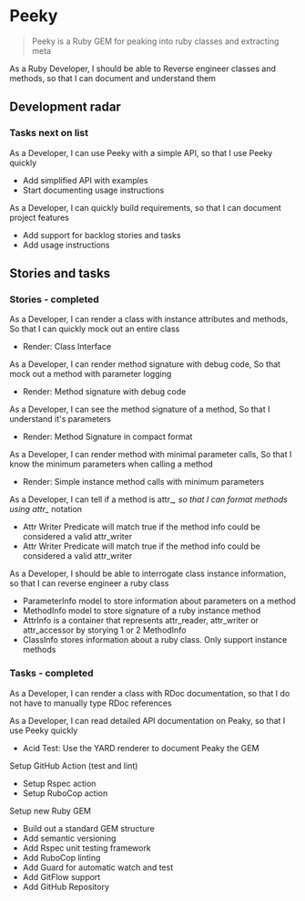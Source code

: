 # Peeky

> Peeky is a Ruby GEM for peaking into ruby classes and extracting meta

As a Ruby Developer, I should be able to Reverse engineer classes and methods, so that I can document and understand them

## Development radar


### Tasks next on list

As a Developer, I can use Peeky with a simple API, so that I use Peeky quickly

- Add simplified API with examples
- Start documenting usage instructions

As a Developer, I can quickly build requirements, so that I can document project features

- Add support for backlog stories and tasks
- Add usage instructions



## Stories and tasks

### Stories - completed

As a Developer, I can render a class with instance attributes and methods, So that I can quickly mock out an entire class

- Render: Class Interface

As a Developer, I can render method signature with debug code, So that mock out a method with parameter logging

- Render: Method signature with debug code

As a Developer, I can see the method signature of a method, So that I understand it&#x27;s parameters

- Render: Method Signature in compact format

As a Developer, I can render method with minimal parameter calls, So that I know the minimum parameters when calling a method

- Render: Simple instance method calls with minimum parameters

As a Developer, I can tell if a method is attr_*, so that I can format methods using attr_* notation

- Attr Writer Predicate will match true if the method info could be considered a valid attr_writer
- Attr Writer Predicate will match true if the method info could be considered a valid attr_writer

As a Developer, I should be able to interrogate class instance information, so that I can reverse engineer a ruby class

- ParameterInfo model to store information about parameters on a method
- MethodInfo model to store signature of a ruby instance method
- AttrInfo is a container that represents attr_reader, attr_writer or attr_accessor by storying 1 or 2 MethodInfo
- ClassInfo stores information about a ruby class. Only support instance methods


### Tasks - completed

As a Developer, I can render a class with RDoc documentation, so that I do not have to manually type RDoc references


As a Developer, I can read detailed API documentation on Peaky, so that I use Peeky quickly

- Acid Test: Use the YARD renderer to document Peaky the GEM

Setup GitHub Action (test and lint)

- Setup Rspec action
- Setup RuboCop action

Setup new Ruby GEM

- Build out a standard GEM structure
- Add semantic versioning
- Add Rspec unit testing framework
- Add RuboCop linting
- Add Guard for automatic watch and test
- Add GitFlow support
- Add GitHub Repository
